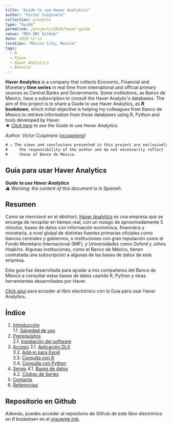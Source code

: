 ```yaml
---
title: "Guide to use Haver Analytics"
author: "Victor Cuspinera"
collection: projects
type: "Guide"
permalink: /projects/2020/haver-guide
venue: "MDS-UBC GitHub"
date: 2020-12-11
location: "Mexico City, Mexico"
tags:
  - R
  - Pyhon
  - Haver Analytics
  - Banxico
---
```


**Haver Analytics** is a company that collects Economic, Financial and Monetary **time series** in real time from international and official primary sources as Central Banks and Governments. Some institutions, as Banco de Mexico, have a subscription to consult the Haver Analytic's databases. The aim of this project is to share a Guide to use Haver Analytics, as **R bookdown**, which initial objective is helping my colleagues from Banco de Mexico to retrieve information from these databases using R, Python and tools developed by Haver.  
$\bigstar$ *[Click here](https://bookdown.org/vcuspinera/Guide_Haver_Analytics/) to see the Guide to use Haver Analytics.*  

*Author: Victor Cuspinera ([vcuspinera](https://github.com/vcuspinera))*  


```diff
# ⚠️ The views and conclusions presented in this project are exclusively #
#     the responsibility of the author and do not necessarily reflect    #
#     those of Banco de Mexico.                                          #
```

## Guía para usar Haver Analytics
*__Guide to use Haver Analytics__*  
*⚠️ Warning: the content of this document is in Spanish.*

## Resumen
Como se mencionó en el *abstract*, [Haver Analytics](http://www.haver.com) es una empresa que se encarga de recopilar en tiempo real, con un rezago de aproximadamente 5 minutos, bases de datos con información económica, financiera y monetaria, a nivel global de distintas fuentes primarias oficiales como bancos centrales y gobiernos, o instituciones con gran reputación como el Fondo Monetario Internacional (IMF), y Universidades como Oxford y Johns Hopkins.  Algunas instituciones, como el Banco de México, tienen contratada una subscripción a algunas de las bases de datos de esta empresa.  

Esta guía fue desarrollada para ayudar a mis compañeros del Banco de México a consultar estas bases de datos usando R, Python y otras herramientas desarrolladas por Haver.  

[Click aquí](https://bookdown.org/vcuspinera/Guide_Haver_Analytics/) para acceder al libro electrónico con la Guía para usar Haver Analytics.

## Índice

1. [Introducción](https://bookdown.org/vcuspinera/Guide_Haver_Analytics/)  
    1.1. [Salvedad de uso](https://bookdown.org/vcuspinera/Guide_Haver_Analytics/#salvedad-de-uso)  
2. [Prerequisitos](https://bookdown.org/vcuspinera/Guide_Haver_Analytics/prereq.html)  
    2.1. [Instalación del software](https://bookdown.org/vcuspinera/Guide_Haver_Analytics/prereq.html#instalación-del-software)
3. [Acceso](https://bookdown.org/vcuspinera/Guide_Haver_Analytics/acceso.html)
    3.1. [Aplicación DLX](https://bookdown.org/vcuspinera/Guide_Haver_Analytics/acceso.html#aplicación-dlx)  
    3.2. [Add-in para Excel](https://bookdown.org/vcuspinera/Guide_Haver_Analytics/acceso.html#add-in-para-excel)  
    3.3. [Consulta con R](https://bookdown.org/vcuspinera/Guide_Haver_Analytics/acceso.html#consulta-con-r)  
    3.4. [Consulta con Python](https://bookdown.org/vcuspinera/Guide_Haver_Analytics/acceso.html#consulta-con-python)  
4. [Series](https://bookdown.org/vcuspinera/Guide_Haver_Analytics/series.html)
    4.1. [Bases de datos](https://bookdown.org/vcuspinera/Guide_Haver_Analytics/series.html#bases-de-datos)  
    4.2. [Código de Series](https://bookdown.org/vcuspinera/Guide_Haver_Analytics/series.html#código-de-series)  
5. [Contacto](https://bookdown.org/vcuspinera/Guide_Haver_Analytics/contacto.html)  
6. [Referencias](https://bookdown.org/vcuspinera/Guide_Haver_Analytics/referencias.html)  

## Repositorio en Github
Además, puedes acceder al repositorio de Github de este libro electrónico en *R bookdown* en el [siguiente link](https://github.com/vcuspinera/Guide_Haver_Analytics).  
